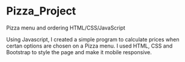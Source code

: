 # Pizza_Project
Pizza menu and ordering HTML/CSS/JavaScript

Using Javascript, I created a simple program to calculate prices when certan options are chosen on a Pizza menu.
I used HTML, CSS and Bootstrap to style the page and make it mobile responsive.
